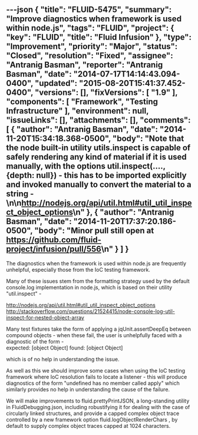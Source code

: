 ---json
{
  "title": "FLUID-5475",
  "summary": "Improve diagnostics when framework is used within node.js",
  "tags": "FLUID",
  "project": {
    "key": "FLUID",
    "title": "Fluid Infusion"
  },
  "type": "Improvement",
  "priority": "Major",
  "status": "Closed",
  "resolution": "Fixed",
  "assignee": "Antranig Basman",
  "reporter": "Antranig Basman",
  "date": "2014-07-17T14:14:43.094-0400",
  "updated": "2015-08-20T15:41:37.452-0400",
  "versions": [],
  "fixVersions": [
    "1.9"
  ],
  "components": [
    "Framework",
    "Testing Infrastructure"
  ],
  "environment": null,
  "issueLinks": [],
  "attachments": [],
  "comments": [
    {
      "author": "Antranig Basman",
      "date": "2014-11-20T15:34:18.368-0500",
      "body": "Note that the node built-in utility utils.inspect is capable of safely rendering any kind of material if it is used manually, with the options util.inspect(...., {depth: null}) - this has to be imported explicitly and invoked manually to convert the material to a string -\n\n<http://nodejs.org/api/util.html#util_util_inspect_object_options>\n"
    },
    {
      "author": "Antranig Basman",
      "date": "2014-11-20T17:37:20.186-0500",
      "body": "Minor pull still open at <https://github.com/fluid-project/infusion/pull/556>\n"
    }
  ]
}
---
The diagnostics when the framework is used within node.js are frequently unhelpful, especially those from the IoC testing framework.

Many of these issues stem from the formatting strategy used by the default console.log implementation in node.js, which is based on their utility "util.inspect" -&#x20;

<http://nodejs.org/api/util.html#util_util_inspect_object_options>\
<http://stackoverflow.com/questions/21524415/node-console-log-util-inspect-for-nested-object-array>

Many test fixtures take the form of applying a jqUnit.assertDeepEq between compound objects - when these fail, the user is unhelpfully faced with a diagnostic of the form - \
expected: \[object Object] found: \[object Object]

which is of no help in understanding the issue.&#x20;

As well as this we should improve some cases when using the IoC testing framework where IoC resolution fails to locate a listener - this will produce diagnostics of the form "undefined has no member called apply" which similarly provides no help in understanding the cause of the failure.

We will make improvements to fluid.prettyPrintJSON, a long-standing utility in FluidDebugging.json, including robustifying it for dealing with the case of circularly linked structures, and provide a capped complex object trace controlled by a new framework option fluid.logObjectRenderChars , by default to supply complex object traces capped at 1024 characters.

        